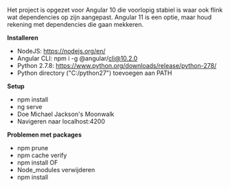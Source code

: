 Het project is opgezet voor Angular 10 die voorlopig stabiel is waar ook flink wat dependencies op zijn aangepast. Angular 11 is een optie, maar houd rekening met dependencies die gaan mekkeren.

**Installeren**
- NodeJS: https://nodejs.org/en/
- Angular CLI: npm i -g @angular/cli@10.2.0
- Python 2.7.8: https://www.python.org/downloads/release/python-278/
- Python directory ("C:/python27") toevoegen aan PATH

**Setup**
- npm install
- ng serve
- Doe Michael Jackson's Moonwalk
- Navigeren naar localhost:4200

**Problemen met packages**
- npm prune
- npm cache verify
- npm install
OF
- Node_modules verwijderen
- npm install
